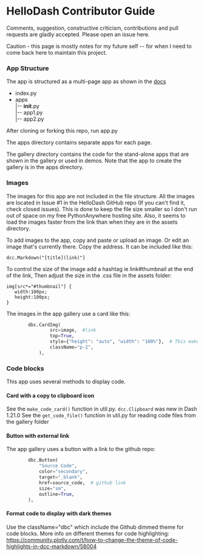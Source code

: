 
# HelloDash Contributor Guide


Comments, suggestion, constructive criticism, contributions and pull requests are
gladly accepted.  Please open an issue here.

Caution - this page is mostly notes for my future self  -- for when I need to come back here
to maintain this project.

### App Structure
The app is structured as a multi-page app as shown in the [docs](https://dash.plotly.com/urls)

- index.py
- apps  
   |-- __init__.py  
   |-- app1.py  
   |-- app2.py  

After cloning or forking this repo, run app.py

The apps directory contains separate apps for each page. 

The gallery directory contains the code for the stand-alone apps that are shown in the gallery or used in demos. 
Note that the app to create the gallery is in the apps directory. 


### Images
The images for this app are not included in the file structure.  All the images are located in
Issue #1 in the HelloDash GitHub repo (If you can't find it, check closed issues).  This is
done to keep the file size smaller so I don't run out of space on my free PythonAnywhere hosting
site.  Also, it seems to  load the images faster from the link than when they are in the
assets directory.  

To add images to the app, copy and paste or upload an image. Or edit an image that's currently
there.  Copy the address.  It can be included like this:

    dcc.Markdown("[title](link)"]

To control the size of the image add a hashtag ie link#thumbnail  at the end of the link, 
Then adjust the size in the .css file in the assets folder:

    img[src*="#thumbnail"] {
       width:100px;
       height:100px;
    }

The images in the app gallery use a card like this:

```python
        dbc.CardImg(
                src=image,  #link
                top=True,
                style={"height": "auto", "width": "100%"},  # This makes the scale right when resized
                className="p-2",
            ),

```

### Code blocks

This app uses several methods to display code.

#### Card with a copy to clipboard icon
See the `make_code_card()` function in util.py. `dcc.Clipboard` was new in Dash 1.21.0
See the `get_code_file()` function in util.py for reading code files from the gallery folder

#### Button with external link
The app gallery uses a button with a link to the github repo:
```python
        dbc.Button(
            "Source Code",
            color="secondary",            
            target="_blank",
            href=source_code,  # github link
            size="sm",
            outline=True,
        ),
```


        
#### Format code to display with dark themes
Use the className="dbc" which include the Github dimmed theme for code blocks.
More info on different themes for code highlighting:  https://community.plotly.com/t/how-to-change-the-theme-of-code-highlights-in-dcc-markdown/58004

  
